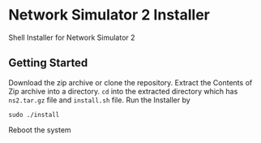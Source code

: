 # Network Simulator 2 Installer

Shell Installer for Network Simulator 2

## Getting Started

Download the zip archive or clone the repository. Extract the Contents of Zip archive into a directory.
`cd` into the extracted directory which has `ns2.tar.gz` file and `install.sh` file.
Run the Installer by 

```
sudo ./install
```


Reboot the system
